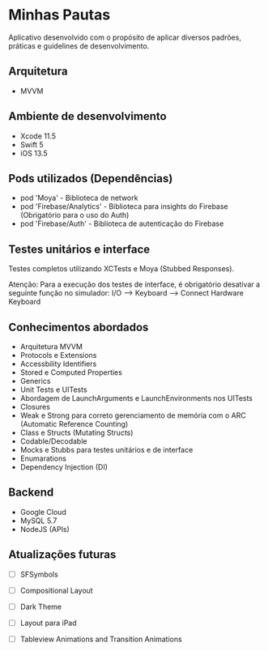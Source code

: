# Minhas Pautas

Aplicativo desenvolvido com o propósito de aplicar diversos padrões, práticas e guidelines de desenvolvimento.

## Arquitetura
- MVVM

## Ambiente de desenvolvimento
- Xcode 11.5
- Swift 5
- iOS 13.5

## Pods utilizados (Dependências)
- pod 'Moya' - Biblioteca de network
- pod 'Firebase/Analytics' - Biblioteca para insights do Firebase (Obrigatório para o uso do Auth)
- pod 'Firebase/Auth' - Biblioteca de autenticação do Firebase

## Testes unitários e interface
Testes completos utilizando XCTests e Moya (Stubbed Responses).

Atenção: Para a execução dos testes de interface, é obrigatório desativar a seguinte função no simulador: I/O --> Keyboard --> Connect Hardware Keyboard

## Conhecimentos abordados
- Arquitetura MVVM
- Protocols e Extensions
- Accessbility Identifiers
- Stored e Computed Properties
- Generics
- Unit Tests e UITests
- Abordagem de LaunchArguments e LaunchEnvironments nos UITests
- Closures
- Weak e Strong para correto gerenciamento de memória com o ARC (Automatic Reference Counting)
- Class e Structs (Mutating Structs)
- Codable/Decodable
- Mocks e Stubbs para testes unitários e de interface
- Enumarations
- Dependency Injection (DI)

## Backend
- Google Cloud
- MySQL 5.7
- NodeJS (APIs)

## Atualizações futuras
- [ ]  SFSymbols
- [ ] Compositional Layout
- [ ] Dark Theme
- [ ] Layout para iPad
- [ ] Tableview Animations and Transition Animations



